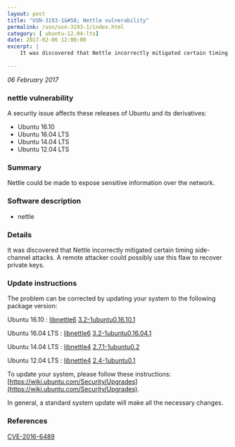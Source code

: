 ```yaml
---
layout: post
title: "USN-3193-1&#58; Nettle vulnerability"
permalink: /usn/usn-3193-1/index.html
category: [ ubuntu-12.04-lts]
date: 2017-02-06 12:00:00
excerpt: |
    It was discovered that Nettle incorrectly mitigated certain timing side-channel attacks. A remote attacker could possibly use this flaw to recover private keys. 
    
--- 
```

 
 

*06 February 2017*

### nettle vulnerability

A security issue affects these releases of Ubuntu and its derivatives:

* Ubuntu 16.10
* Ubuntu 16.04 LTS
* Ubuntu 14.04 LTS
* Ubuntu 12.04 LTS

### Summary

Nettle could be made to expose sensitive information over the network. 

### Software description

* nettle 

### Details

It was discovered that Nettle incorrectly mitigated certain timing side-channel attacks. A remote attacker could possibly use this flaw to recover private keys. 

### Update instructions

The problem can be corrected by updating your system to the following package version:

Ubuntu 16.10
 : [libnettle6](https://launchpad.net/ubuntu/+source/nettle) <span> [3.2-1ubuntu0.16.10.1](https://launchpad.net/ubuntu/+source/nettle/3.2-1ubuntu0.16.10.1) </span> 

Ubuntu 16.04 LTS
 : [libnettle6](https://launchpad.net/ubuntu/+source/nettle) <span> [3.2-1ubuntu0.16.04.1](https://launchpad.net/ubuntu/+source/nettle/3.2-1ubuntu0.16.04.1) </span> 

Ubuntu 14.04 LTS
 : [libnettle4](https://launchpad.net/ubuntu/+source/nettle) <span> [2.7.1-1ubuntu0.2](https://launchpad.net/ubuntu/+source/nettle/2.7.1-1ubuntu0.2) </span> 

Ubuntu 12.04 LTS
 : [libnettle4](https://launchpad.net/ubuntu/+source/nettle) <span> [2.4-1ubuntu0.1](https://launchpad.net/ubuntu/+source/nettle/2.4-1ubuntu0.1) </span> 

To update your system, please follow these instructions: [https://wiki.ubuntu.com/Security/Upgrades](https://wiki.ubuntu.com/Security/Upgrades).

In general, a standard system update will make all the necessary changes. 

### References

 
 [CVE-2016-6489](http://people.ubuntu.com/~ubuntu-security/cve/CVE-2016-6489)
 

